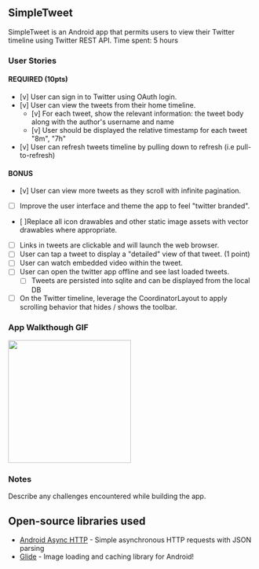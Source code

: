 ## SimpleTweet
SimpleTweet is an Android app that permits users to view their Twitter timeline using Twitter REST API.
Time spent: 5 hours
### User Stories

#### REQUIRED (10pts)

- [v] User can sign in to Twitter using OAuth login.
- [v] User can view the tweets from their home timeline.
	- [v] For each tweet, show the relevant information: the tweet body along with the author's username and name
	- [v] User should be displayed the relative timestamp for each tweet "8m", "7h"
- [v] User can refresh tweets timeline by pulling down to refresh (i.e pull-to-refresh) 
#### BONUS

- [v] User can view more tweets as they scroll with infinite pagination.
- [ ] Improve the user interface and theme the app to feel "twitter branded".
- [ ]Replace all icon drawables and other static image assets with vector drawables where appropriate.
- [ ] Links in tweets are clickable and will launch the web browser.
- [ ] User can tap a tweet to display a "detailed" view of that tweet. (1 point)
- [ ] User can watch embedded video within the tweet.
- [ ] User can open the twitter app offline and see last loaded tweets.
	- [ ] Tweets are persisted into sqlite and can be displayed from the local DB
- [ ] On the Twitter timeline, leverage the CoordinatorLayout to apply scrolling behavior that hides / shows the toolbar.

### App Walkthough GIF

<img src="https://user-images.githubusercontent.com/80604127/134796505-effa0dd3-0dff-498d-8cc2-46eba6cbec0a.gif" width=250><br>

### Notes

Describe any challenges encountered while building the app.

## Open-source libraries used
- [Android Async HTTP](https://github.com/codepath/CPAsyncHttpClient) - Simple asynchronous HTTP requests with JSON parsing
- [Glide](https://github.com/bumptech/glide) - Image loading and caching library for Android!
